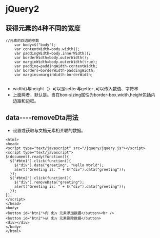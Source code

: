 # jQuery2
## 获得元素的4种不同的宽度

```
//元素的四边的参数
 	var body=$("body");
  	var contentWidth=body.width();
  	var paddingWidth=body.innerWidth();
  	var borderWidth=body.outerWidth();
  	var marginWidth=body.outerWidth(true);
  	var padding=paddingWidth-contentWidth;
  	var borders=borderWidth-paddingWidth;
  	var margins=marginWidth-borderWidth;
  	
```
- width()与height（）可以是setter与getter ,可以传入数值、字符串
- 上面两者，默认是。当在box-sizing属性为border-box,width,height包括内边距和边框。

##  data----removeDta用法
- 设置或获取与文档元素相关联的数据。
```
<html>
<head>
<script type="text/javascript" src="/jquery/jquery.js"></script>
<script type="text/javascript">
$(document).ready(function(){
  $("#btn1").click(function(){
    $("div").data("greeting", "Hello World");
    alert("Greeting is: " + $("div").data("greeting"));
  });
  $("#btn2").click(function(){
    $("div").removeData("greeting");
    alert("Greeting is: " + $("div").data("greeting"));
  });
});
</script>
</head>
<body>
<button id="btn1">向 div 元素添加数据</button><br />
<button id="btn2">从 div 元素删除数据</button>
<div></div>
</body>
</html>
```

##
